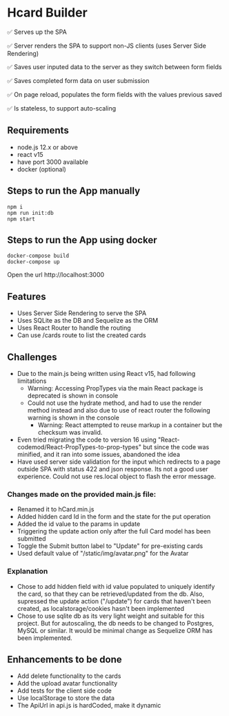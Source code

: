 # Hcard Builder

:white_check_mark: Serves up the SPA

:white_check_mark: Server renders the SPA to support non-JS clients (uses Server Side Rendering)

:white_check_mark: Saves user inputed data to the server as they switch between form fields

:white_check_mark: Saves completed form data on user submission

:white_check_mark: On page reload, populates the form fields with the values previous saved

:white_check_mark: Is stateless, to support auto-scaling

## Requirements

- node.js 12.x or above
- react v15
- have port 3000 available
- docker (optional)

## Steps to run the App manually

```
npm i
npm run init:db
npm start
```

## Steps to run the App using docker

```
docker-compose build
docker-compose up
```

Open the url http://localhost:3000

## Features

- Uses Server Side Rendering to serve the SPA
- Uses SQLite as the DB and Sequelize as the ORM
- Uses React Router to handle the routing
- Can use /cards route to list the created cards

## Challenges

- Due to the main.js being written using React v15, had following limitations
  - Warning: Accessing PropTypes via the main React package is deprecated is shown in console
  - Could not use the hydrate method, and had to use the render method instead and also due to use of react router the following warning is shown in the console
    - Warning: React attempted to reuse markup in a container but the checksum was invalid.
- Even tried migrating the code to version 16 using "React-codemod/React-PropTypes-to-prop-types"
  but since the code was minified, and it ran into some issues, abandoned the idea
- Have used server side validation for the input which redirects to a page outside SPA with status 422 and json response. Its not a good user experience. Could not use res.local object to flash the error message.

### Changes made on the provided main.js file:

- Renamed it to hCard.min.js
- Added hidden card Id in the form and the state for the put operation
- Added the id value to the params in update
- Triggering the update action only after the full Card model has been submitted
- Toggle the Submit button label to "Update" for pre-existing cards
- Used default value of "/static/img/avatar.png" for the Avatar

### Explanation

- Chose to add hidden field with id value populated to uniquely identify the card,
  so that they can be retrieved/updated from the db. Also, supressed the update action ("/update") for cards that haven't been created, as localstorage/cookies hasn't been implemented
- Chose to use sqlite db as its very light weight and suitable for this project.
  But for autoscaling, the db needs to be changed to Postgres, MySQL or similar.
  It would be minimal change as Sequelize ORM has been implemented.

## Enhancements to be done

- Add delete functionality to the cards
- Add the upload avatar functionality
- Add tests for the client side code
- Use localStorage to store the data
- The ApiUrl in api.js is hardCoded, make it dynamic
